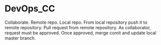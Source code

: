 # DevOps_CC
Collaborate. Remote repo. Local repo. 
From local repository push it to remote repository.
Pull request from remote repository. As collaborator, request must be approved.
Once approved, merge comit and update local master branch. 
